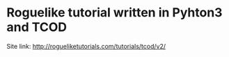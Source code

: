 # Roguelike tutorial written in Pyhton3 and TCOD

Site link: http://rogueliketutorials.com/tutorials/tcod/v2/

